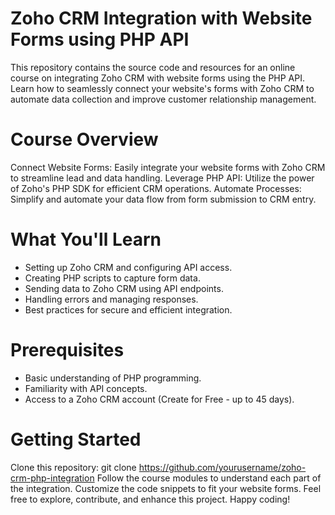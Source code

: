 # Zoho CRM Integration with Website Forms using PHP API
This repository contains the source code and resources for an online course on integrating Zoho CRM with website forms using the PHP API. Learn how to seamlessly connect your website's forms with Zoho CRM to automate data collection and improve customer relationship management.

# Course Overview
Connect Website Forms: Easily integrate your website forms with Zoho CRM to streamline lead and data handling.
Leverage PHP API: Utilize the power of Zoho's PHP SDK for efficient CRM operations.
Automate Processes: Simplify and automate your data flow from form submission to CRM entry.

# What You'll Learn
- Setting up Zoho CRM and configuring API access.
- Creating PHP scripts to capture form data.
- Sending data to Zoho CRM using API endpoints.
- Handling errors and managing responses.
- Best practices for secure and efficient integration.

# Prerequisites
- Basic understanding of PHP programming.
- Familiarity with API concepts.
- Access to a Zoho CRM account (Create for Free - up to 45 days).

# Getting Started
Clone this repository: git clone https://github.com/yourusername/zoho-crm-php-integration
Follow the course modules to understand each part of the integration.
Customize the code snippets to fit your website forms.
Feel free to explore, contribute, and enhance this project. Happy coding!
